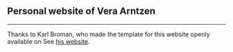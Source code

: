 ## Personal website of Vera Arntzen

---

Thanks to Karl Broman, who made the template for this website openly available on See [his website](https://kbroman.org).
